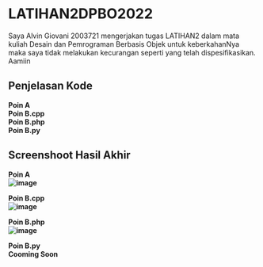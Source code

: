 # LATIHAN2DPBO2022
Saya Alvin Giovani 2003721 mengerjakan tugas LATIHAN2 dalam mata kuliah Desain dan Pemrograman Berbasis Objek untuk keberkahanNya maka saya tidak melakukan kecurangan seperti yang telah dispesifikasikan. Aamiin<br>

## Penjelasan Kode
<b>Poin A</b><br>
<b>Poin B.cpp</b><br>
<b>Poin B.php </b><br>
<b>Poin B.py</b><br>
  
## Screenshoot Hasil Akhir
  <b>Poin A  <br>
![image](https://user-images.githubusercontent.com/99602640/154203262-7d2919d8-e45e-48af-93d8-3113ced57a4c.png)

  Poin B.cpp  <br>
  ![image](https://user-images.githubusercontent.com/99602640/154405633-ecd2b507-f3ac-4bdd-ba0a-be3640618e3b.png)

  
  Poin B.php  <br>
  ![image](https://user-images.githubusercontent.com/99602640/154616703-f0e3e84f-6d1f-4318-9319-a43183e3a7bf.png)

  Poin B.py </b><br>
  <b>Cooming Soon <br>

<br>
